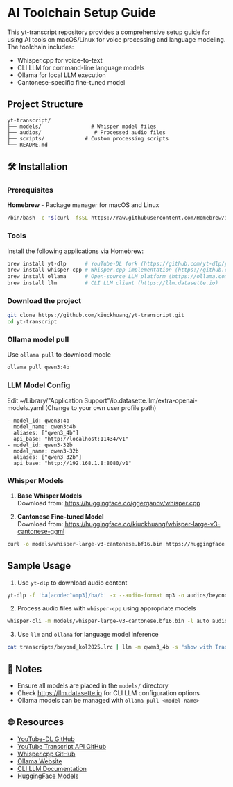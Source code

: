 # AI Toolchain Setup Guide

This yt-transcript repository provides a comprehensive setup guide for using AI tools on macOS/Linux for voice processing and language modeling. The toolchain includes:

- Whisper.cpp for voice-to-text
- CLI LLM for command-line language models
- Ollama for local LLM execution
- Cantonese-specific fine-tuned model

## Project Structure

```
yt-transcript/
├── models/                # Whisper model files
├── audios/                 # Processed audio files
├── scripts/             # Custom processing scripts
└── README.md
```

## 🛠 Installation

### Prerequisites

**Homebrew** - Package manager for macOS and Linux
   ```bash
   /bin/bash -c "$(curl -fsSL https://raw.githubusercontent.com/Homebrew/install/HEAD/install.sh)"
   ```

### Tools

Install the following applications via Homebrew:
```bash
brew install yt-dlp      # YouTube-DL fork (https://github.com/yt-dlp/yt-dlp)
brew install whisper-cpp # Whisper.cpp implementation (https://github.com/ggml-org/whisper.cpp)
brew install ollama      # Open-source LLM platform (https://ollama.com)
brew install llm         # CLI LLM client (https://llm.datasette.io)
```

### Download the project

```bash
git clone https://github.com/kiuckhuang/yt-transcript.git
cd yt-transcript
```


### Ollama model pull

Use `ollama pull` to download modle
```bash
ollama pull qwen3:4b
```

### LLM Model Config

Edit ~/Library/"Application Support"/io.datasette.llm/extra-openai-models.yaml
(Change to your own user profile path)

```text
- model_id: qwen3:4b
  model_name: qwen3:4b
  aliases: ["qwen3_4b"]
  api_base: "http://localhost:11434/v1"
- model_id: qwen3-32b
  model_name: qwen3-32b
  aliases: ["qwen3_32b"]
  api_base: "http://192.168.1.8:8080/v1"
```

### Whisper Models

1. **Base Whisper Models**  
   Download from: https://huggingface.co/ggerganov/whisper.cpp

2. **Cantonese Fine-tuned Model**  
   Download from: https://huggingface.co/kiuckhuang/whisper-large-v3-cantonese-ggml

```bash
curl -o models/whisper-large-v3-cantonese.bf16.bin https://huggingface.co/kiuckhuang/whisper-large-v3-cantonese-ggml/resolve/main/whisper-large-v3-cantonese.bf16.bin?download=true
```


## Sample Usage

1. Use `yt-dlp` to download audio content
```bash
yt-dlp -f 'ba[acodec^=mp3]/ba/b' -x --audio-format mp3 -o audios/beyond_kol2025.mp3 "https://www.youtube.com/watch?v=9fLILe-SReU"
```
2. Process audio files with `whisper-cpp` using appropriate models
```bash
whisper-cli -m models/whisper-large-v3-cantonese.bf16.bin -l auto audios/beyond_kol2025.mp3 -olrc -fa -sns --output-file transcripts/beyond_kol2025
```
3. Use `llm` and `ollama` for language model inference
```bash
cat transcripts/beyond_kol2025.lrc | llm -m qwen3_4b -s "show with Traditional Hong Kong Chinese, list the items discuss in the video transcript, in point form, make summary /no_think"
```

## 📝 Notes

- Ensure all models are placed in the `models/` directory
- Check https://llm.datasette.io for CLI LLM configuration options
- Ollama models can be managed with `ollama pull <model-name>`


## 🌐 Resources

- [YouTube-DL GitHub](https://github.com/yt-dlp/yt-dlp)
- [YouTube Transcript API GitHub](https://github.com/jdepoix/youtube-transcript-api)
- [Whisper.cpp GitHub](https://github.com/ggml-org/whisper.cpp)
- [Ollama Website](https://ollama.com/)
- [CLI LLM Documentation](https://llm.datasette.io/en/stable/index.html)
- [HuggingFace Models](https://huggingface.co/models)
